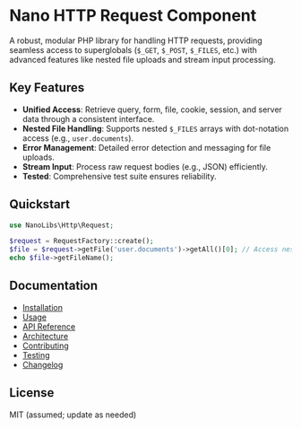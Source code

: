 # Nano HTTP Request Component

A robust, modular PHP library for handling HTTP requests, providing seamless access to superglobals (`$_GET`, `$_POST`, `$_FILES`, etc.) with advanced features like nested file uploads and stream input processing.

## Key Features
- **Unified Access**: Retrieve query, form, file, cookie, session, and server data through a consistent interface.
- **Nested File Handling**: Supports nested `$_FILES` arrays with dot-notation access (e.g., `user.documents`).
- **Error Management**: Detailed error detection and messaging for file uploads.
- **Stream Input**: Process raw request bodies (e.g., JSON) efficiently.
- **Tested**: Comprehensive test suite ensures reliability.

## Quickstart

```php
use NanoLibs\Http\Request;

$request = RequestFactory::create();
$file = $request->getFile('user.documents')->getAll()[0]; // Access nested file
echo $file->getFileName();
```

## Documentation
- [Installation](installation.md)
- [Usage](usage.md)
- [API Reference](api-reference.md)
- [Architecture](architecture.md)
- [Contributing](contributing.md)
- [Testing](testing.md)
- [Changelog](changelog.md)

## License
MIT (assumed; update as needed)
